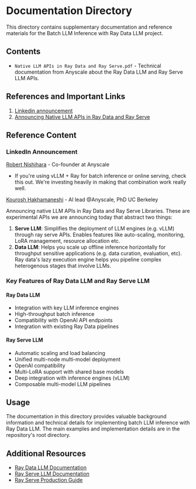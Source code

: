 # Documentation Directory

This directory contains supplementary documentation and reference materials for the Batch LLM Inference with Ray Data LLM project.

## Contents

- `Native LLM APIs in Ray Data and Ray Serve.pdf` - Technical documentation from Anyscale about the Ray Data LLM and Ray Serve LLM APIs.

## References and Important Links

1. [Linkedin announcement](https://www.linkedin.com/posts/robert-nishihara-b6465444_new-native-llm-apis-in-ray-data-and-ray-activity-7313348349699440643-R_aN/?utm_medium=ios_app&rcm=ACoAAAnEjvEBwXqQuBVVjxXuQ3cffPucbl2WqbM&utm_source=social_share_send&utm_campaign=copy_link)
2. [Announcing Native LLM APIs in Ray Data and Ray Serve](https://www.anyscale.com/blog/llm-apis-ray-data-serve)

## Reference Content

### LinkedIn Announcement

[Robert Nishihara](https://www.linkedin.com/in/robert-nishihara-b6465444?miniProfileUrn=urn%3Ali%3Afsd_profile%3AACoAAAlZvnwBU_2hc9u5bqpEN7IL4B2SvrM8SUA) - Co-founder at Anyscale

- If you're using vLLM + Ray for batch inference or online serving, check this out. We're investing heavily in making that combination work really well.

[Kourosh Hakhamaneshi](https://www.linkedin.com/feed/update/urn:li:activity:7313262118726705155/) - AI lead @Anyscale, PhD UC Berkeley

Announcing native LLM APIs in Ray Data and Ray Serve Libraries. These are experimental APIs we are announcing today that abstract two things:

1. **Serve LLM**: Simplifies the deployment of LLM engines (e.g. vLLM) through ray serve APIs. Enables features like auto-scaling, monitoring, LoRA management, resource allocation etc.
2. **Data LLM**: Helps you scale up offline inference horizontally for throughput sensitive applications (e.g. data curation, evaluation, etc). Ray data's lazy execution engine helps you pipeline complex heterogenous stages that involve LLMs.

### Key Features of Ray Data LLM and Ray Serve LLM

#### Ray Data LLM
- Integration with key LLM inference engines
- High-throughput batch inference
- Compatibility with OpenAI API endpoints
- Integration with existing Ray Data pipelines

#### Ray Serve LLM
- Automatic scaling and load balancing
- Unified multi-node multi-model deployment
- OpenAI compatibility
- Multi-LoRA support with shared base models
- Deep integration with inference engines (vLLM)
- Composable multi-model LLM pipelines

## Usage

The documentation in this directory provides valuable background information and technical details for implementing batch LLM inference with Ray Data LLM. The main examples and implementation details are in the repository's root directory.

## Additional Resources

- [Ray Data LLM Documentation](https://docs.ray.io/en/latest/data/working-with-llms.html)
- [Ray Serve LLM Documentation](https://docs.ray.io/en/master/serve/llm/serving-llms.html)
- [Ray Serve Production Guide](https://docs.ray.io/en/master/serve/production-guide/index.html)
